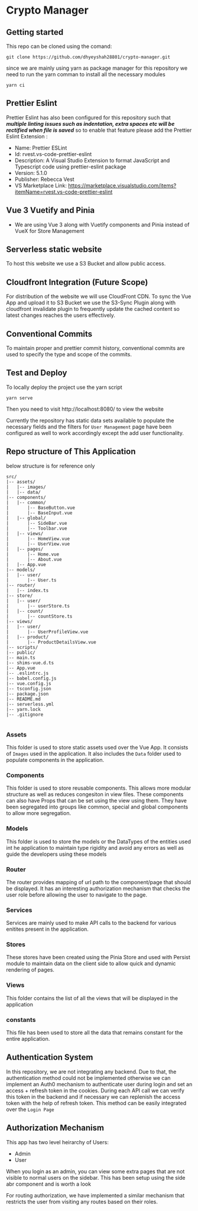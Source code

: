 # Crypto Manager

## Getting started

This repo can be cloned using the comand:

```
git clone https://github.com/dhyeyshah28801/crypto-manager.git
```

since we are mainly using yarn as package manager for this repository we need to run the yarn comman to install
all the necessary modules

```
yarn ci
```

## Prettier Eslint

Prettier Eslint has also been configured for this repository such that **_multiple linting issues such as indentation, extra spaces etc will be rectified when file is saved_** so to enable that feature please add the Prettier Eslint Extension :

- Name: Prettier ESLint
- Id: rvest.vs-code-prettier-eslint
- Description: A Visual Studio Extension to format JavaScript and Typescript code using prettier-eslint package
- Version: 5.1.0
- Publisher: Rebecca Vest
- VS Marketplace Link: https://marketplace.visualstudio.com/items?itemName=rvest.vs-code-prettier-eslint

## Vue 3 Vuetify and Pinia

- We are using Vue 3 along with Vuetify components and Pinia instead of VueX for Store Management

## Serverless static website

To host this website we use a S3 Bucket and allow public access.

## Cloudfront Integration (Future Scope)

For distribution of the website we will use CloudFront CDN. To sync the Vue App and upload it to S3 Bucket we use the S3-Sync Plugin along with cloudfront invalidate plugin to frequently update the cached content so latest changes reaches the users effectively.

## Conventional Commits

To maintain proper and prettier commit history, conventional commits are used to specify the type and scope of the commits.

## Test and Deploy

To locally deploy the project use the yarn script

```
yarn serve
```

Then you need to visit http://localhost:8080/ to view the website

Currently the repository has static data sets available to populate the necessary fields and the filters for `User Management` page have been configured as well to work accordingly except the add user functionality.

## Repo structure of This Application

below structure is for reference only

```
src/
|-- assets/
|   |-- images/
|   |-- data/
|-- components/
|   |-- common/
|       |-- BaseButton.vue
|       |-- BaseInput.vue
|   |-- global/
|       |-- SideBar.vue
|       |-- Toolbar.vue
|   |-- views/
|       |-- HomeView.vue
|       |-- UserView.vue
|   |-- pages/
|       |-- Home.vue
|       |-- About.vue
|   |-- App.vue
|-- models/
|   |-- user/
|       |-- User.ts
|-- router/
|   |-- index.ts
|-- store/
|   |-- user/
|       |-- userStore.ts
|   |-- count/
|       |-- countStore.ts
|-- views/
|   |-- user/
|       |-- UserProfileView.vue
|   |-- product/
|       |-- ProductDetailsView.vue
|-- scripts/
|-- public/
|-- main.ts
|-- shims-vue.d.ts
|-- App.vue
|-- .eslintrc.js
|-- babel.config.js
|-- vue.config.js
|-- tsconfig.json
|-- package.json
|-- README.md
|-- serverless.yml
|-- yarn.lock
|-- .gitignore


```

### Assets

This folder is used to store static assets used over the Vue App. It consists of `Images` used in the application. It also includes the `Data` folder used to populate components in the application.

### Components

This folder is used to store reusable components. This allows more modular structure as well as reduces congesiton in view files. These components can also have Props that can be set using the view using them. They have been segregated into groups like common, special and global components to allow more segregation.

### Models

This folder is used to store the models or the DataTypes of the entities used int he application to maintain type rigidity and avoid any errors as well as guide the developers using these models

### Router

The router provides mapping of url path to the component/page that should be displayed. It has an interesting authorization mechanism that checks the user role before allowing the user to navigate to the page.

### Services

Services are mainly used to make API calls to the backend for various enitites present in the application.

### Stores

These stores have been created using the Pinia Store and used with Persist module to maintain data on the client side to allow quick and dynamic rendering of pages.

### Views

This folder contains the list of all the views that will be displayed in the application

### constants

This file has been used to store all the data that remains constant for the entire application.

## Authentication System

In this repository, we are not integrating any backend. Due to that, the authentication method could not be implemented otherwise we can implement an Auth0 mechanism to authenticate user during login and set an access + refresh token in the cookies. During each API call we can verify this token in the backend and if necessary we can replenish the access token with the help of refresh token. This method can be easily integrated over the `Login Page`

## Authorization Mechanism

This app has two level heirarchy of Users:

- Admin
- User

When you login as an admin, you can view some extra pages that are not visible to normal users on the sidebar. This has been setup using the side abr component and is worth a look

For routing authorization, we have implemented a similar mechanism that restricts the user from visiting any routes based on their roles.
